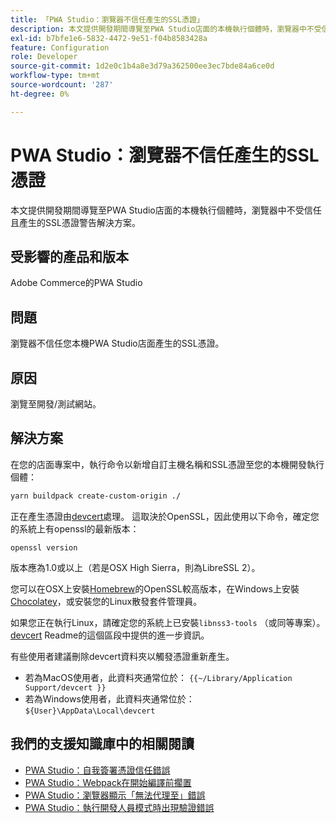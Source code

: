 ```yaml
---
title: 「PWA Studio：瀏覽器不信任產生的SSL憑證」
description: 本文提供開發期間導覽至PWA Studio店面的本機執行個體時，瀏覽器中不受信任且產生的SSL憑證警告解決方案。
exl-id: b7bfe1e6-5832-4472-9e51-f04b8583428a
feature: Configuration
role: Developer
source-git-commit: 1d2e0c1b4a8e3d79a362500ee3ec7bde84a6ce0d
workflow-type: tm+mt
source-wordcount: '287'
ht-degree: 0%

---
```


# PWA Studio：瀏覽器不信任產生的SSL憑證

本文提供開發期間導覽至PWA Studio店面的本機執行個體時，瀏覽器中不受信任且產生的SSL憑證警告解決方案。

## 受影響的產品和版本

Adobe Commerce的PWA Studio

## 問題

瀏覽器不信任您本機PWA Studio店面產生的SSL憑證。

## 原因

瀏覽至開發/測試網站。

## 解決方案

在您的店面專案中，執行命令以新增自訂主機名稱和SSL憑證至您的本機開發執行個體：

```sh
yarn buildpack create-custom-origin ./
```

正在產生憑證由[devcert](https://github.com/davewasmer/devcert)處理。 這取決於OpenSSL，因此使用以下命令，確定您的系統上有openssl的最新版本：

`openssl version`

版本應為1.0或以上（若是OSX High Sierra，則為LibreSSL 2）。

您可以在OSX上安裝[Homebrew](https://brew.sh/)的OpenSSL較高版本，在Windows上安裝[Chocolatey](https://chocolatey.org/)，或安裝您的Linux散發套件管理員。

如果您正在執行Linux，請確定您的系統上已安裝`libnss3-tools` （或同等專案）。 [devcert](https://github.com/davewasmer/devcert#skipcertutil) Readme的這個區段中提供的進一步資訊。

有些使用者建議刪除devcert資料夾以觸發憑證重新產生。

* 若為MacOS使用者，此資料夾通常位於： `{{~/Library/Application Support/devcert }}`
* 若為Windows使用者，此資料夾通常位於： `${User}\AppData\Local\devcert`

## 我們的支援知識庫中的相關閱讀

* [PWA Studio：自我簽署憑證信任錯誤](https://support.magento.com/hc/en-us/articles/360038973172)
* [PWA Studio：Webpack在開始編譯前擱置](/help/troubleshooting/miscellaneous/pwa-studio-webpack-hangs-before-beginning-compilation.md)
* [PWA Studio：瀏覽器顯示「無法代理至」錯誤](/help/troubleshooting/miscellaneous/pwa-studio-browser-displays-cannot-proxy-to-error.md)
* [PWA Studio：執行開發人員模式時出現驗證錯誤](/help/troubleshooting/miscellaneous/pwa-studio-validation-errors-when-running-developer-mode.md)
